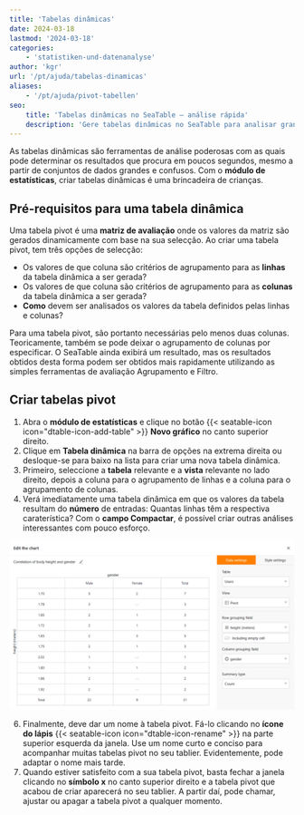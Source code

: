 ```yaml
---
title: 'Tabelas dinâmicas'
date: 2024-03-18
lastmod: '2024-03-18'
categories:
    - 'statistiken-und-datenanalyse'
author: 'kgr'
url: '/pt/ajuda/tabelas-dinamicas'
aliases:
    - '/pt/ajuda/pivot-tabellen'
seo:
    title: 'Tabelas dinâmicas no SeaTable – análise rápida'
    description: 'Gere tabelas dinâmicas no SeaTable para analisar grandes volumes de dados: agrupe, filtre, resuma e obtenha resultados em segundos com o módulo.'
---
```


As tabelas dinâmicas são ferramentas de análise poderosas com as quais pode determinar os resultados que procura em poucos segundos, mesmo a partir de conjuntos de dados grandes e confusos. Com o **módulo de estatísticas**, criar tabelas dinâmicas é uma brincadeira de crianças.

## Pré-requisitos para uma tabela dinâmica

Uma tabela pivot é uma **matriz de avaliação** onde os valores da matriz são gerados dinamicamente com base na sua selecção. Ao criar uma tabela pivot, tem três opções de selecção:

- Os valores de que coluna são critérios de agrupamento para as **linhas** da tabela dinâmica a ser gerada?
- Os valores de que coluna são critérios de agrupamento para as **colunas** da tabela dinâmica a ser gerada?
- **Como** devem ser analisados os valores da tabela definidos pelas linhas e colunas?

Para uma tabela pivot, são portanto necessárias pelo menos duas colunas. Teoricamente, também se pode deixar o agrupamento de colunas por especificar. O SeaTable ainda exibirá um resultado, mas os resultados obtidos desta forma podem ser obtidos mais rapidamente utilizando as simples ferramentas de avaliação Agrupamento e Filtro.

## Criar tabelas pivot

1. Abra o **módulo de estatísticas** e clique no botão {{< seatable-icon icon="dtable-icon-add-table" >}} **Novo gráfico** no canto superior direito.
2. Clique em **Tabela dinâmica** na barra de opções na extrema direita ou desloque-se para baixo na lista para criar uma nova tabela dinâmica.
3. Primeiro, seleccione a **tabela** relevante e a **vista** relevante no lado direito, depois a coluna para o agrupamento de linhas e a coluna para o agrupamento de colunas.
4. Verá imediatamente uma tabela dinâmica em que os valores da tabela resultam do **número** de entradas: Quantas linhas têm a respectiva caraterística? Com o **campo Compactar**, é possível criar outras análises interessantes com pouco esforço.

![Mesa pivotante](images/Pivot-Tabelle.png)

6. Finalmente, deve dar um nome à tabela pivot. Fá-lo clicando no **ícone do lápis** {{< seatable-icon icon="dtable-icon-rename" >}} na parte superior esquerda da janela. Use um nome curto e conciso para acompanhar muitas tabelas pivot no seu tablier. Evidentemente, pode adaptar o nome mais tarde.
7. Quando estiver satisfeito com a sua tabela pivot, basta fechar a janela clicando no **símbolo x** no canto superior direito e a tabela pivot que acabou de criar aparecerá no seu tablier. A partir daí, pode chamar, ajustar ou apagar a tabela pivot a qualquer momento.
